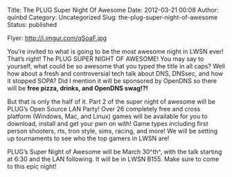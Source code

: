 Title: The PLUG Super Night Of Awesome
Date: 2012-03-21 00:08
Author: quinbd
Category: Uncategorized
Slug: the-plug-super-night-of-awesome
Status: published

Flyer: http://i.imgur.com/qSoaF.jpg

You’re invited to what is going to be the most awesome night in LWSN
ever! That’s right! The PLUG SUPER NIGHT OF AWESOME! You may say to
yourself, what could be so awesome that you typed the title in all caps?
Well how about a fresh and controversial tech talk about DNS, DNSsec,
and how it stopped SOPA? Did I mention it will be sponsored by OpenDNS
so there will be **free pizza, drinks, and OpenDNS swag!?!**

But that is only the half of it. Part 2 of the super night of awesome
will be PLUG’s Open Source LAN Party! Over 26 completely free and cross
platform (Windows, Mac, and Linux) games will be available for you to
download, install and get your pwn on with! Game types including first
person shooters, rts, tron style, sims, racing, and more! We will be
setting up tournaments to see who the top gamers in LWSN are!

PLUG’s Super Night of Awesome will be March 30^th^, with the talk
starting at 6:30 and the LAN following. It will be in LWSN B155. Make
sure to come to this epic night!

